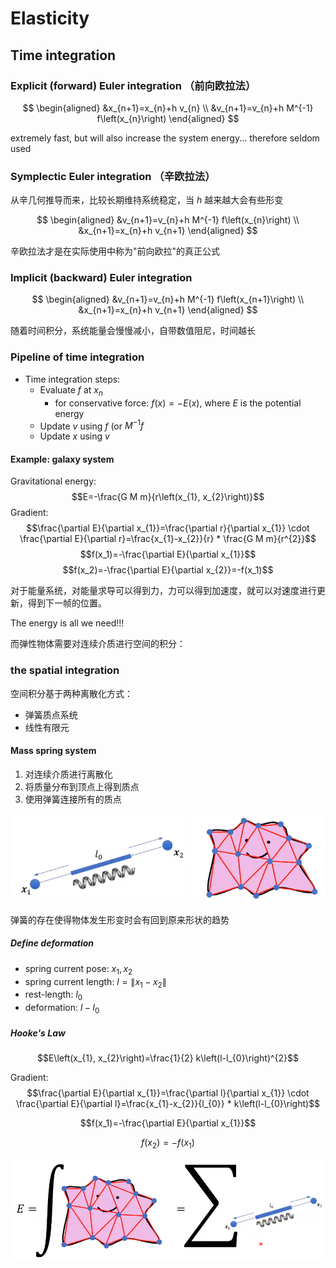 # Elasticity

## Time integration

### Explicit (forward) Euler integration （前向欧拉法）

$$ \begin{aligned}
&x_{n+1}=x_{n}+h v_{n} \\
&v_{n+1}=v_{n}+h M^{-1} f\left(x_{n}\right)
\end{aligned} $$

extremely fast, but will also increase the system energy...
therefore seldom used

### Symplectic Euler integration （辛欧拉法）

从辛几何推导而来，比较长期维持系统稳定，当 $h$ 越来越大会有些形变

$$ \begin{aligned}
&v_{n+1}=v_{n}+h M^{-1} f\left(x_{n}\right) \\
&x_{n+1}=x_{n}+h v_{n+1}
\end{aligned} $$

辛欧拉法才是在实际使用中称为"前向欧拉"的真正公式

### Implicit (backward) Euler integration

$$ \begin{aligned}
&v_{n+1}=v_{n}+h M^{-1} f\left(x_{n+1}\right) \\
&x_{n+1}=x_{n}+h v_{n+1}
\end{aligned} $$

随着时间积分，系统能量会慢慢减小，自带数值阻尼，时间越长

### Pipeline of time integration

- Time integration steps:
  - Evaluate $f$ at $x_n$
    - for conservative force: $f(x) = -E(x)$, where $E$ is the potential energy
  - Update $v$ using $f$ (or $M^{-1}f$
  - Update $x$ using $v$

#### Example: galaxy system

Gravitational energy:
$$E=-\frac{G M m}{r\left(x_{1}, x_{2}\right)}$$
Gradient:
$$\frac{\partial E}{\partial x_{1}}=\frac{\partial r}{\partial x_{1}} \cdot \frac{\partial E}{\partial r}=\frac{x_{1}-x_{2}}{r} * \frac{G M m}{r^{2}}$$
$$f(x_1)=-\frac{\partial E}{\partial x_{1}}$$
$$f(x_2)=-\frac{\partial E}{\partial x_{2}}=-f(x_1)$$

对于能量系统，对能量求导可以得到力，力可以得到加速度，就可以对速度进行更新，得到下一帧的位置。

The energy is all we need!!!

而弹性物体需要对连续介质进行空间的积分：

### the spatial integration

空间积分基于两种离散化方式：

- 弹簧质点系统
- 线性有限元

#### Mass spring system

1. 对连续介质进行离散化
2. 将质量分布到顶点上得到质点
3. 使用弹簧连接所有的质点

![img](imgs/2022-02-23-14-05-18.png)

弹簧的存在使得物体发生形变时会有回到原来形状的趋势

##### Define deformation

- spring current pose: $x_1, x_2$
- spring current length: $l=\left\|x_1-x_2\right\|$
- rest-length: $l_0$
- deformation: $l-l_0$

##### Hooke's Law

$$E\left(x_{1}, x_{2}\right)=\frac{1}{2} k\left(l-l_{0}\right)^{2}$$

Gradient: 
$$\frac{\partial E}{\partial x_{1}}=\frac{\partial l}{\partial x_{1}} \cdot \frac{\partial E}{\partial l}=\frac{x_{1}-x_{2}}{l_{0}} * k\left(l-l_{0}\right)$$

$$f(x_1)=-\frac{\partial E}{\partial x_{1}}$$

$$f(x_2)=-f(x_1)$$

![](imgs/2022-02-23-14-13-46.png)
